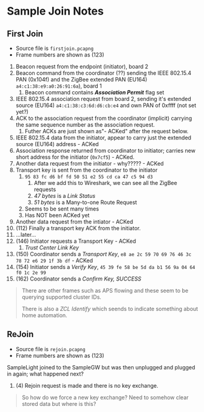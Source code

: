 # Sample Join Notes

## First Join
- Source file is `firstjoin.pcapng`
- Frame numbers are shown as (123)

 1. Beacon request from the endpoint (initiator), board 2
 1. Beacon command from the coordinator (??) sending the IEEE 802.15.4 PAN (0x104f) and the ZigBee extended PAN (EU164) `a4:c1:38:e9:a0:26:91:6a`), board 1
    1. Beacon command contains **_Association Permit_** flag set
 1. IEEE 802.15.4 association request from board 2, sending it's extended source (EU164) `a4:c1:38:c3:6d:d6:cb:e4` and own PAN of 0xffff (not set yet?)
 1. ACK to the association request from the coordinator (implicit) carrying the same sequence number as the association request.
     1. Futher ACKs are just shown as"- ACKed" after the request below.
 1. IEEE 802.15.4 data from the initiator, appear to carry just the extended source (EU164) address - ACKed
 1. Association response returned from coordinator to initiator; carries new short address for the initiator (`0x7cf5`) - ACKed.
 1. Another data request from the initiator - why????? - ACKed
 1. Transport key is sent from the coordinator to the initiator
     1. `95 83 fc d6 bf fd 50 51 e2 55 cd ca 47 c5 94 d3`
         1. After we add this to Wireshark, we can see all the ZigBee requests
         1. _47 bytes_ is a _Link Status_
         1. _51 bytes_ is a Many-to-one Route Request
     1. Seems to be sent many times
     1. Has NOT been ACKed yet
1. Another data request from the intiator - ACKed
1. (112) Finally a transport key ACK from the initiator.
1. ...later...
1. (146) Initiator requests a Transport Key - ACKed
    1. _Trust Center Link Key_
1. (150) Coordinator sends a _Transport Key_, `e8 ae 2c 59 70 69 76 46 3c 78 72 e6 29 1f 3b df` - ACKed
1. (154) Initiator sends a _Verify Key_, `45 39 fe 58 be 5d da b1 56 9a 04 64 f0 1c 2e 99`
1. (162) Coordinator sends a _Confirm Key, SUCCESS_

> There are other frames such as APS flowing and these seem to be querying supported cluster IDs.
>
> There is also a _ZCL Identify_ which seends to indicate something about home automation.

## ReJoin
- Source file is `rejoin.pcapng`
- Frame numbers are shown as (123)

SampleLight joined to the SampleGW but was then unplugged and plugged in again; what happened next?

1. (4) Rejoin request is made and there is no key exchange.

> So how do we force a new key exchange?  Need to somehow clear stored data but where is this?
